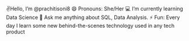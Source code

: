   ✌Hello, I’m @prachitisoni8
  😄 Pronouns: She/Her
  💻 I’m currently learning Data Science
  💬 Ask me anything about SQL, Data Analysis.
  ⚡ Fun: Every day I learn some new behind-the-scenes technology used in any tech product


